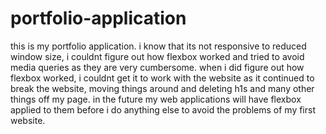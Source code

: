# portfolio-application
this is my portfolio application.
i know that its not responsive to reduced window size, i couldnt figure out how flexbox worked and 
tried to avoid media queries as they are very cumbersome. when i did figure out how flexbox worked, 
i couldnt get it to work with the website as it continued to break the website, moving things around 
and deleting h1s and many other things off my page. in the future my web applications will have flexbox 
applied to them before i do anything else to avoid the problems of my first website.
